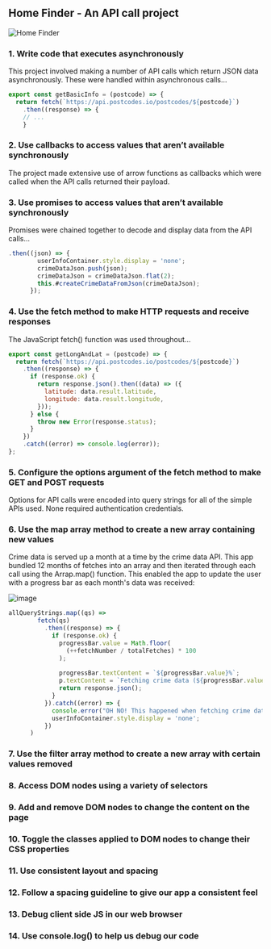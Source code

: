 ## Home Finder - An API call project
![Home Finder](https://user-images.githubusercontent.com/32879360/221849621-79c2fc0d-2cb2-4787-964a-d84f4fb29815.gif)

### 1. Write code that executes asynchronously
This project involved making a number of API calls which return JSON data asynchronously. These were handled within asynchronous calls...
```JavaScript
export const getBasicInfo = (postcode) => {
  return fetch(`https://api.postcodes.io/postcodes/${postcode}`)
    .then((response) => {
    // ...
    }
```

### 2. Use callbacks to access values that aren’t available synchronously
The project made extensive use of arrow functions as callbacks which were called when the API calls returned their payload.

### 3. Use promises to access values that aren’t available synchronously
Promises were chained together to decode and display data from the API calls...
```JavaScript
.then((json) => {
        userInfoContainer.style.display = 'none';
        crimeDataJson.push(json);
        crimeDataJson = crimeDataJson.flat(2);
        this.#createCrimeDataFromJson(crimeDataJson);
      });
```
### 4. Use the fetch method to make HTTP requests and receive responses
The JavaScript fetch() function was used throughout...

```JavaScript
export const getLongAndLat = (postcode) => {
  return fetch(`https://api.postcodes.io/postcodes/${postcode}`)
    .then((response) => {
      if (response.ok) {
        return response.json().then((data) => ({
          latitude: data.result.latitude,
          longitude: data.result.longitude,
        }));
      } else {
        throw new Error(response.status);
      }
    })
    .catch((error) => console.log(error));
};
```
### 5. Configure the options argument of the fetch method to make GET and POST requests
Options for API calls were encoded into query strings for all of the simple APIs used. None required authentication credentials.

### 6. Use the map array method to create a new array containing new values
Crime data is served up a month at a time by the crime data API. This app bundled 12 months of fetches into an array and then iterated through each call using the Arrap.map() function. This enabled the app to update the user with a progress bar as each month's data was received:

![image](https://user-images.githubusercontent.com/32879360/221853282-55076bae-154f-45f0-9fda-fc57a0f5f4b7.png)

```JavaScript
allQueryStrings.map((qs) =>
        fetch(qs)
          .then((response) => {
            if (response.ok) {
              progressBar.value = Math.floor(
                (++fetchNumber / totalFetches) * 100
              );
              
              progressBar.textContent = `${progressBar.value}%`;
              p.textContent = `Fetching crime data (${progressBar.value}%)`;
              return response.json();
            }
          }).catch((error) => {
            console.error("OH NO! This happened when fetching crime data:\n" + error);
            userInfoContainer.style.display = 'none';
          })
      )
 ```
### 7. Use the filter array method to create a new array with certain values removed

### 8. Access DOM nodes using a variety of selectors

### 9. Add and remove DOM nodes to change the content on the page

### 10. Toggle the classes applied to DOM nodes to change their CSS properties

### 11. Use consistent layout and spacing

### 12. Follow a spacing guideline to give our app a consistent feel

### 13. Debug client side JS in our web browser

### 14. Use console.log() to help us debug our code
